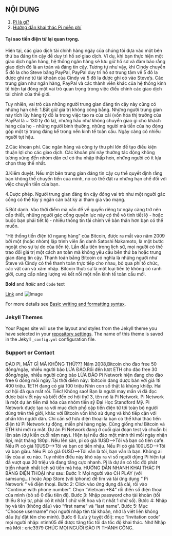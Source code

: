 ## NỘI DUNG
1. [Pi là gì?](https://joingreen.github.io/pi-la-gi)
2. [Hướng dẫn khai thác Pi miễn phí](https://joingreen.github.io/huong-dan-khai-thac-pi)
#### Tại sao tiền điện tử lại quan trọng.

Hiện tại, các giao dịch tài chính hàng ngày của chúng tôi dựa vào một bên thứ ba đáng tin cậy để duy trì hồ sơ giao dịch. Ví dụ, khi bạn thực hiện một giao dịch ngân hàng, hệ thống ngân hàng sẽ lưu giữ hồ sơ và đảm bảo rằng giao dịch đó là an toàn và đáng tin cậy. Tương tự như vậy, khi Cindy chuyển 5 đô la cho Steve bằng PayPal, PayPal duy trì hồ sơ trung tâm về 5 đô la được ghi nợ từ tài khoản của Cindy và 5 đô la được ghi có vào Steve’s. Các trung gian như ngân hàng, PayPal và các thành viên khác của hệ thống kinh tế hiện tại đóng một vai trò quan trọng trong việc điều chỉnh các giao dịch tài chính của thế giới.


Tuy nhiên, vai trò của những người trung gian đáng tin cậy này cũng có những hạn chế:
1.Bắt giữ giá trị không công bằng. Những người trung gian này tích lũy hàng tỷ đô la trong việc tạo ra của cải (vốn hóa thị trường của PayPal là ~ 130 tỷ đô la), nhưng hầu như không chuyển giao gì cho khách hàng của họ - những người bình thường, những người mà tiền của họ đóng góp một tỷ trọng đáng kể trong nền kinh tế toàn cầu. Ngày càng có nhiều người tụt hậu.

2.Các khoản phí. Các ngân hàng và công ty thu phí lớn để tạo điều kiện thuận lợi cho các giao dịch. Các khoản phí này thường tác động không tương xứng đến nhóm dân cư có thu nhập thấp hơn, những người có ít lựa chọn thay thế nhất.

3.Kiểm duyệt. Nếu một bên trung gian đáng tin cậy cụ thể quyết định rằng bạn không thể chuyển tiền của mình, nó có thể đặt ra những hạn chế đối với việc chuyển tiền của bạn.

4.Được phép. Người trung gian đáng tin cậy đóng vai trò như một người gác cổng có thể tùy ý ngăn cản bất kỳ ai tham gia vào mạng.

5.Bút danh. Vào thời điểm mà vấn đề về quyền riêng tư ngày càng trở nên cấp thiết, những người gác cổng quyền lực này có thể vô tình tiết lộ - hoặc buộc bạn phải tiết lộ - nhiều thông tin tài chính về bản thân hơn bạn có thể muốn.


“Hệ thống tiền điện tử ngang hàng” của Bitcoin, được ra mắt vào năm 2009 bởi một (hoặc nhóm) lập trình viên ẩn danh Satoshi Nakamoto, là một bước ngoặt cho sự tự do của tiền tệ. Lần đầu tiên trong lịch sử, mọi người có thể trao đổi giá trị một cách an toàn mà không yêu cầu bên thứ ba hoặc trung gian đáng tin cậy. Thanh toán bằng Bitcoin có nghĩa là những người như Steve và Cindy có thể thanh toán trực tiếp cho nhau, bỏ qua phí tổ chức, các vật cản và xâm nhập. Bitcoin thực sự là một loại tiền tệ không có ranh giới, cung cấp năng lượng và kết nối một nền kinh tế toàn cầu mới.

**Bold** and _Italic_ and `Code` text

[Link](url) and ![Image](src)


For more details see [Basic writing and formatting syntax](https://docs.github.com/en/github/writing-on-github/getting-started-with-writing-and-formatting-on-github/basic-writing-and-formatting-syntax).

### Jekyll Themes

Your Pages site will use the layout and styles from the Jekyll theme you have selected in your [repository settings](https://github.com/joingreen/joingreen.github.io/settings/pages). The name of this theme is saved in the Jekyll `_config.yml` configuration file.

### Support or Contact

ĐÀO PI, MẤT GÌ MÀ KHÔNG THỬ???
Năm 2008,Bitcoin cho đào free 50 đồng/ngày, nhiều người bảo LỪA ĐẢO.Rồi đến lượt ETH cho đào free 30 đồng/ngày, nhiều người cũng bảo LỪA ĐẢO
Pi Network hiện đang cho đào free 6 đồng mỗi ngày.Tại thời điểm này:
1bitcoin đang được bán với giá 1tỉ 400 triệu.
1ETH đang có giá 100 triệu
Nhìn con số thật là khủng khiếp. Hai cơ hội đã qua mất rồi. Tiếc!
Không sao! Bạn là người may mắn vì đã đọc được bài viết này và biết đến cơ hội thứ 3, tên nó là Pi Network.
Pi Network là một dự án tiền mã hóa của nhóm tiến sỹ Đại Học Standford Mỹ. Pi Network được tạo ra với mục đích phổ cập tiền điện tử tới toàn bộ người dùng trên thế giới, khác với Bitcoin vốn khó sử dụng và khó tiếp cận với phần lớn người dân.
Chỉ cần sở hữu điện thoại là bạn có thể khai thác tiền điện tử Pi Network tự động, miễn phí hàng ngày. Cũng giống như Bitcoin và ETH khi mới ra mắt.
Dự án Pi Network đang ở cuối giai đoạn test và chuẩn bị lên sàn (dự kiến cuối năm nay). Hiện tại nếu đào một mình thì mỗi ngày nhận 6pi, một tháng 180pi.
Nếu lên sàn, pi có giá 1USD–>Tôi và bạn có tiền cafe.
Nếu Pi có giá 10USD–>Tôi và bạn có tiền nhậu.
Nếu Pi có giá 100USD–>Tôi và bạn giàu.
Nếu Pi có giá 0USD–>Tôi vẫn là tôi, bạn vẫn là bạn. Không ai lấy của ai xu nào. Tuy nhiên điều này khó xảy ra vì số người dùng Pi hiện tại đã vượt qua 20 triệu và đang tăng cực nhanh. Pi là dự án có tốc độ phát triển nhanh nhất lịch sử tiền mã hóa.
HƯỚNG DẪN NHANH KHAI THÁC PI BẰNG ĐIỆN THOẠI như sau:
Bước 1: Mọi người vào CH PLAY (với samsung…) hoặc App Store (với Iphone) để tìm và tải ứng dụng “ Pi Network “ về điện thoại.
Bước 2: Click vào ứng dụng đã cài, rồi vào “Continue with phone number“. Chọn “Vietnam +84” rồi điền số điện thoại của mình (bỏ số 0 đầu tiên đi).
Bước 3: Nhập password cho tài khoản (tối thiểu 8 ký tự, phải có ít nhất 1 chữ viết hoa và ít nhất 1 chữ số).
Bước 4: Nhập họ và tên (không dấu) vào “first name” và “last name”.
Bước 5: Mục “Choose username” mọi người nhập tên tài khoản, nhớ là viết liền không dấu (tự đặt tên cho mình).
Bước 6 (Lưu ý tuyệt đối): mục “Invitation code” mọi người nhập: ntinh05
để được tăng tốc tối đa tốc độ khai thác.
Nhớ Nhập mã Mời : eric3979
CHÚC MỌI NGƯỜI ĐÀO PI THÀNH CÔNG.
